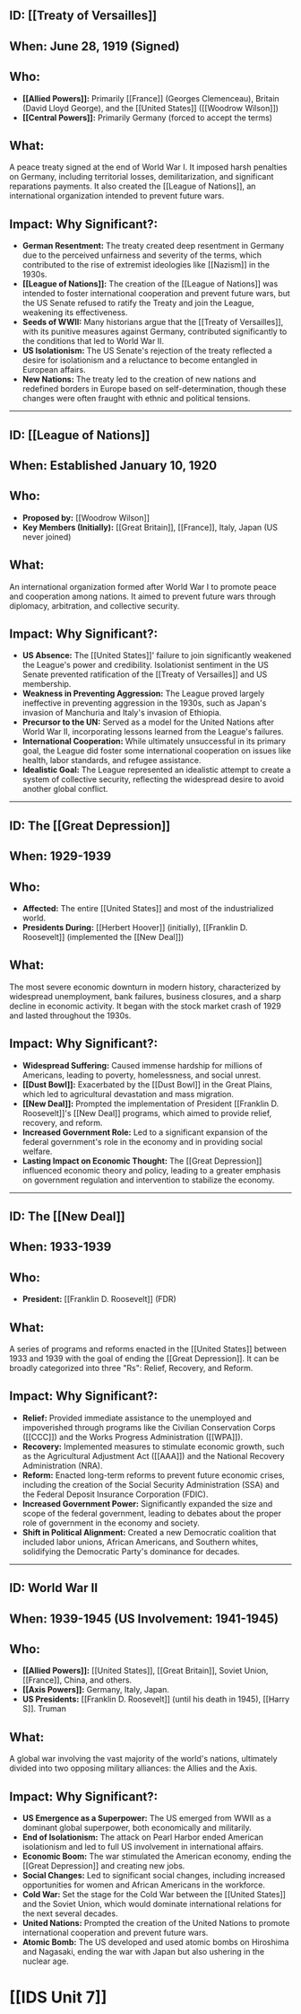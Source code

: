 ## ID: [[Treaty of Versailles]]

## When: June 28, 1919 (Signed)

## Who:
* **[[Allied Powers]]:** Primarily [[France]] (Georges Clemenceau), Britain (David Lloyd George), and the [[United States]] ([[Woodrow Wilson]])
* **[[Central Powers]]:** Primarily Germany (forced to accept the terms)

## What:
A peace treaty signed at the end of World War I.  It imposed harsh penalties on Germany, including territorial losses, demilitarization, and significant reparations payments.  It also created the [[League of Nations]], an international organization intended to prevent future wars.

## Impact: Why Significant?:
* **German Resentment:**  The treaty created deep resentment in Germany due to the perceived unfairness and severity of the terms, which contributed to the rise of extremist ideologies like [[Nazism]] in the 1930s.
* **[[League of Nations]]:** The creation of the [[League of Nations]] was intended to foster international cooperation and prevent future wars, but the US Senate refused to ratify the Treaty and join the League, weakening its effectiveness.
* **Seeds of WWII:** Many historians argue that the [[Treaty of Versailles]], with its punitive measures against Germany, contributed significantly to the conditions that led to World War II.
* **US Isolationism:** The US Senate's rejection of the treaty reflected a desire for isolationism and a reluctance to become entangled in European affairs.
* **New Nations:** The treaty led to the creation of new nations and redefined borders in Europe based on self-determination, though these changes were often fraught with ethnic and political tensions.

---

## ID: [[League of Nations]]

## When: Established January 10, 1920

## Who:
* **Proposed by:** [[Woodrow Wilson]]
* **Key Members (Initially):** [[Great Britain]], [[France]], Italy, Japan (US never joined)

## What:
An international organization formed after World War I to promote peace and cooperation among nations. It aimed to prevent future wars through diplomacy, arbitration, and collective security.

## Impact: Why Significant?:
* **US Absence:** The [[United States]]' failure to join significantly weakened the League's power and credibility. Isolationist sentiment in the US Senate prevented ratification of the [[Treaty of Versailles]] and US membership.
* **Weakness in Preventing Aggression:**  The League proved largely ineffective in preventing aggression in the 1930s, such as Japan's invasion of Manchuria and Italy's invasion of Ethiopia.
* **Precursor to the UN:** Served as a model for the United Nations after World War II, incorporating lessons learned from the League's failures.
* **International Cooperation:** While ultimately unsuccessful in its primary goal, the League did foster some international cooperation on issues like health, labor standards, and refugee assistance.
* **Idealistic Goal:**  The League represented an idealistic attempt to create a system of collective security, reflecting the widespread desire to avoid another global conflict.

---

## ID: The [[Great Depression]]

## When: 1929-1939

## Who:
* **Affected:** The entire [[United States]] and most of the industrialized world.
* **Presidents During:** [[Herbert Hoover]] (initially), [[Franklin D. Roosevelt]] (implemented the [[New Deal]])

## What:
The most severe economic downturn in modern history, characterized by widespread unemployment, bank failures, business closures, and a sharp decline in economic activity. It began with the stock market crash of 1929 and lasted throughout the 1930s.

## Impact: Why Significant?:
* **Widespread Suffering:** Caused immense hardship for millions of Americans, leading to poverty, homelessness, and social unrest.
* **[[Dust Bowl]]:** Exacerbated by the [[Dust Bowl]] in the Great Plains, which led to agricultural devastation and mass migration.
* **[[New Deal]]:**  Prompted the implementation of President [[Franklin D. Roosevelt]]'s [[New Deal]] programs, which aimed to provide relief, recovery, and reform.
* **Increased Government Role:**  Led to a significant expansion of the federal government's role in the economy and in providing social welfare.
* **Lasting Impact on Economic Thought:**  The [[Great Depression]] influenced economic theory and policy, leading to a greater emphasis on government regulation and intervention to stabilize the economy.

---

## ID: The [[New Deal]]

## When: 1933-1939

## Who:
* **President:** [[Franklin D. Roosevelt]] (FDR)

## What:
A series of programs and reforms enacted in the [[United States]] between 1933 and 1939 with the goal of ending the [[Great Depression]]. It can be broadly categorized into three "Rs": Relief, Recovery, and Reform.

## Impact: Why Significant?:
* **Relief:** Provided immediate assistance to the unemployed and impoverished through programs like the Civilian Conservation Corps ([[CCC]]) and the Works Progress Administration ([[WPA]]).
* **Recovery:** Implemented measures to stimulate economic growth, such as the Agricultural Adjustment Act ([[AAA]]) and the National Recovery Administration (NRA).
* **Reform:** Enacted long-term reforms to prevent future economic crises, including the creation of the Social Security Administration (SSA) and the Federal Deposit Insurance Corporation (FDIC).
* **Increased Government Power:** Significantly expanded the size and scope of the federal government, leading to debates about the proper role of government in the economy and society.
* **Shift in Political Alignment:**  Created a new Democratic coalition that included labor unions, African Americans, and Southern whites, solidifying the Democratic Party's dominance for decades.

---

## ID: World War II

## When: 1939-1945 (US Involvement: 1941-1945)

## Who:
* **[[Allied Powers]]:** [[United States]], [[Great Britain]], Soviet Union, [[France]], China, and others.
* **[[Axis Powers]]:** Germany, Italy, Japan.
* **US Presidents:** [[Franklin D. Roosevelt]] (until his death in 1945), [[Harry S]]. Truman

## What:
A global war involving the vast majority of the world's nations, ultimately divided into two opposing military alliances: the Allies and the Axis.

## Impact: Why Significant?:
* **US Emergence as a Superpower:** The US emerged from WWII as a dominant global superpower, both economically and militarily.
* **End of Isolationism:** The attack on Pearl Harbor ended American isolationism and led to full US involvement in international affairs.
* **Economic Boom:** The war stimulated the American economy, ending the [[Great Depression]] and creating new jobs.
* **Social Changes:**  Led to significant social changes, including increased opportunities for women and African Americans in the workforce.
* **Cold War:**  Set the stage for the Cold War between the [[United States]] and the Soviet Union, which would dominate international relations for the next several decades.
* **United Nations:** Prompted the creation of the United Nations to promote international cooperation and prevent future wars.
* **Atomic Bomb:** The US developed and used atomic bombs on Hiroshima and Nagasaki, ending the war with Japan but also ushering in the nuclear age.

# [[IDS Unit 7]]